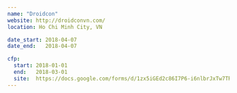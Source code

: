 ```yaml
---
name: "Droidcon"
website: http://droidconvn.com/
location: Ho Chi Minh City, VN

date_start: 2018-04-07
date_end:   2018-04-07

cfp:
  start: 2018-01-01
  end:   2018-03-01
  site:  https://docs.google.com/forms/d/1zx5iGEd2c86I7P6-i6nlbrJxTw7TRbrervx7kZJbW3c/viewform
---
```

